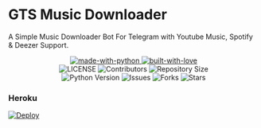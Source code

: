 # GTS Music Downloader
A Simple Music Downloader Bot For Telegram with Youtube Music, Spotify & Deezer Support.

<p align="center">
    <a href="https://python.org">
        <img src="http://forthebadge.com/images/badges/made-with-python.svg" alt="made-with-python">
    </a>
    <a href="https://GitHub.com/slrub">
        <img src="http://ForTheBadge.com/images/badges/built-with-love.svg" alt="built-with-love">
    </a> <br>
    <img src="https://img.shields.io/github/license/pixsuvy/tg-musicdl?style=for-the-badge&logo=appveyor" alt="LICENSE">
    <img src="https://img.shields.io/github/contributors/pixsuvy/tg-musicdl?style=for-the-badge&logo=appveyor" alt="Contributors">
    <img src="https://img.shields.io/github/repo-size/pixsuvy/tg-musicdl?style=for-the-badge&logo=appveyor" alt="Repository Size"> <br>
    <img src="https://img.shields.io/badge/python-3.9-green?style=for-the-badge&logo=appveyor" alt="Python Version">
    <img src="https://img.shields.io/github/issues/pixsuvy/tg-musicdl?style=for-the-badge&logo=appveyor" alt="Issues">
    <img src="https://img.shields.io/github/forks/pixsuvy/tg-musicdl?style=for-the-badge&logo=appveyor" alt="Forks">
    <img src="https://img.shields.io/github/stars/pixsuvy/tg-musicdl?style=for-the-badge&logo=appveyor" alt="Stars">
</p>

### Heroku
[![Deploy](https://www.herokucdn.com/deploy/button.svg)](https://dashboard.heroku.com/new?template=https://github.com/pixsuvy/tg-musicdl/)
